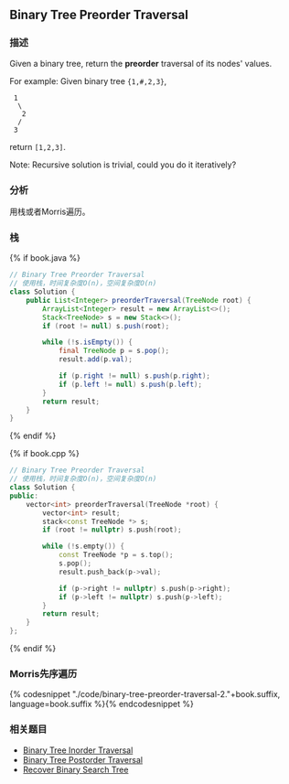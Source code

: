 ## Binary Tree Preorder Traversal


### 描述

Given a binary tree, return the **preorder** traversal of its nodes' values.

For example:
Given binary tree `{1,#,2,3}`,

```
 1
  \
   2
  /
 3
```

return `[1,2,3]`.

Note: Recursive solution is trivial, could you do it iteratively?


### 分析

用栈或者Morris遍历。


### 栈

{% if book.java %}
```java
// Binary Tree Preorder Traversal
// 使用栈，时间复杂度O(n)，空间复杂度O(n)
class Solution {
    public List<Integer> preorderTraversal(TreeNode root) {
        ArrayList<Integer> result = new ArrayList<>();
        Stack<TreeNode> s = new Stack<>();
        if (root != null) s.push(root);

        while (!s.isEmpty()) {
            final TreeNode p = s.pop();
            result.add(p.val);

            if (p.right != null) s.push(p.right);
            if (p.left != null) s.push(p.left);
        }
        return result;
    }
}
```
{% endif %}

{% if book.cpp %}
```cpp
// Binary Tree Preorder Traversal
// 使用栈，时间复杂度O(n)，空间复杂度O(n)
class Solution {
public:
    vector<int> preorderTraversal(TreeNode *root) {
        vector<int> result;
        stack<const TreeNode *> s;
        if (root != nullptr) s.push(root);

        while (!s.empty()) {
            const TreeNode *p = s.top();
            s.pop();
            result.push_back(p->val);

            if (p->right != nullptr) s.push(p->right);
            if (p->left != nullptr) s.push(p->left);
        }
        return result;
    }
};
```
{% endif %}


### Morris先序遍历

{% codesnippet "./code/binary-tree-preorder-traversal-2."+book.suffix, language=book.suffix %}{% endcodesnippet %}


### 相关题目

* [Binary Tree Inorder Traversal](binary-tree-inorder-traversal.md)
* [Binary Tree Postorder Traversal](binary-tree-postorder-traversal.md)
* [Recover Binary Search Tree](recover-binary-search-tree.md)
